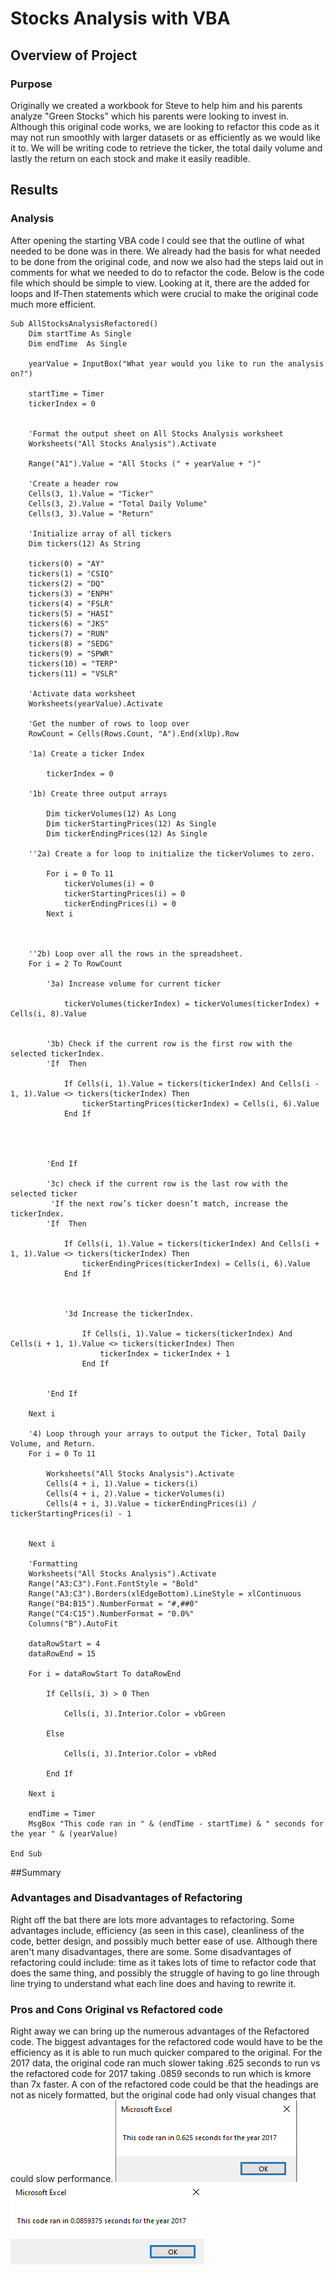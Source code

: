 # Stocks Analysis with VBA 

## Overview of Project
### Purpose
Originally we created a workbook for Steve to help him and his parents analyze "Green Stocks" which his parents were looking to invest in. Although this original code works, we are looking to refactor this code as it may not run smoothly with larger datasets or as efficiently as we would like it to. We will be writing code to retrieve the ticker, the total daily volume and lastly the return on each stock and make it easily readible. 
## Results

### Analysis
After opening the starting VBA code I could see that the outline of what needed to be done was in there. We already had the basis for what needed to be done from the original code, and now we also had the steps laid out in comments for what we needed to do to refactor the code. Below is the code file which should be simple to view. Looking at it, there are the added for loops and If-Then statements which were crucial to make the original code much more efficient. 
    
	Sub AllStocksAnalysisRefactored()
        Dim startTime As Single
        Dim endTime  As Single
        
        yearValue = InputBox("What year would you like to run the analysis on?")
    
        startTime = Timer
        tickerIndex = 0
        
        
        'Format the output sheet on All Stocks Analysis worksheet
        Worksheets("All Stocks Analysis").Activate
        
        Range("A1").Value = "All Stocks (" + yearValue + ")"
        
        'Create a header row
        Cells(3, 1).Value = "Ticker"
        Cells(3, 2).Value = "Total Daily Volume"
        Cells(3, 3).Value = "Return"
    
        'Initialize array of all tickers
        Dim tickers(12) As String
        
        tickers(0) = "AY"
        tickers(1) = "CSIQ"
        tickers(2) = "DQ"
        tickers(3) = "ENPH"
        tickers(4) = "FSLR"
        tickers(5) = "HASI"
        tickers(6) = "JKS"
        tickers(7) = "RUN"
        tickers(8) = "SEDG"
        tickers(9) = "SPWR"
        tickers(10) = "TERP"
        tickers(11) = "VSLR"
        
        'Activate data worksheet
        Worksheets(yearValue).Activate
        
        'Get the number of rows to loop over
        RowCount = Cells(Rows.Count, "A").End(xlUp).Row
        
        '1a) Create a ticker Index
            
            tickerIndex = 0
            
        '1b) Create three output arrays
            
            Dim tickerVolumes(12) As Long
            Dim tickerStartingPrices(12) As Single
            Dim tickerEndingPrices(12) As Single
        
        ''2a) Create a for loop to initialize the tickerVolumes to zero.
            
            For i = 0 To 11
                tickerVolumes(i) = 0
                tickerStartingPrices(i) = 0
                tickerEndingPrices(i) = 0
            Next i
            
            
            
        ''2b) Loop over all the rows in the spreadsheet.
        For i = 2 To RowCount
        
            '3a) Increase volume for current ticker
                
                tickerVolumes(tickerIndex) = tickerVolumes(tickerIndex) + Cells(i, 8).Value
                
            
            '3b) Check if the current row is the first row with the selected tickerIndex.
            'If  Then
                
                If Cells(i, 1).Value = tickers(tickerIndex) And Cells(i - 1, 1).Value <> tickers(tickerIndex) Then
                    tickerStartingPrices(tickerIndex) = Cells(i, 6).Value
                End If
                    
                
                
                
            'End If
            
            '3c) check if the current row is the last row with the selected ticker
             'If the next row’s ticker doesn’t match, increase the tickerIndex.
            'If  Then
            
                If Cells(i, 1).Value = tickers(tickerIndex) And Cells(i + 1, 1).Value <> tickers(tickerIndex) Then
                    tickerEndingPrices(tickerIndex) = Cells(i, 6).Value
                End If
                
                
    
                '3d Increase the tickerIndex.
                
                    If Cells(i, 1).Value = tickers(tickerIndex) And Cells(i + 1, 1).Value <> tickers(tickerIndex) Then
                        tickerIndex = tickerIndex + 1
                    End If
                
                
            'End If
        
        Next i
        
        '4) Loop through your arrays to output the Ticker, Total Daily Volume, and Return.
        For i = 0 To 11
            
            Worksheets("All Stocks Analysis").Activate
            Cells(4 + i, 1).Value = tickers(i)
            Cells(4 + i, 2).Value = tickerVolumes(i)
            Cells(4 + i, 3).Value = tickerEndingPrices(i) / tickerStartingPrices(i) - 1
            
            
        Next i
        
        'Formatting
        Worksheets("All Stocks Analysis").Activate
        Range("A3:C3").Font.FontStyle = "Bold"
        Range("A3:C3").Borders(xlEdgeBottom).LineStyle = xlContinuous
        Range("B4:B15").NumberFormat = "#,##0"
        Range("C4:C15").NumberFormat = "0.0%"
        Columns("B").AutoFit
    
        dataRowStart = 4
        dataRowEnd = 15
    
        For i = dataRowStart To dataRowEnd
            
            If Cells(i, 3) > 0 Then
                
                Cells(i, 3).Interior.Color = vbGreen
                
            Else
            
                Cells(i, 3).Interior.Color = vbRed
                
            End If
            
        Next i
     
        endTime = Timer
        MsgBox "This code ran in " & (endTime - startTime) & " seconds for the year " & (yearValue)
    
    End Sub
    


##Summary
### Advantages and Disadvantages of Refactoring
Right off the bat there are lots more advantages to refactoring. Some advantages include, efficiency (as seen in this case), cleanliness of the code, better design, and possibly much better ease of use. Although there aren't many disadvantages, there are some. Some disadvantages of refactoring could include: time as it takes lots of time to refactor code that does the same thing, and possibly the struggle of having to go line through line trying to understand what each line does and having to rewrite it. 
### Pros and Cons Original vs Refactored code
Right away we can bring up the numerous advantages of the Refactored code. The biggest advantages for the refactored code would have to be the efficiency as it is able to run much quicker compared to the original. For the 2017 data, the original code ran much slower taking .625 seconds to run vs the refactored code for 2017 taking .0859 seconds to run which is kmore than 7x faster. A con of the refactored code could be that the headings are not as nicely formatted, but the original code had only visual changes that could slow performance.
[![Old code 2017](https://raw.githubusercontent.com/HadiAli08/stock-analysis/main/Resources/Old%20code_2017.PNG "Old code 2017")](http://https://raw.githubusercontent.com/HadiAli08/stock-analysis/main/Resources/Old%20code_2017.PNG "Old code 2017")
[![new code 2017](https://github.com/HadiAli08/stock-analysis/blob/main/Resources/VBA_Challenge_2017.PNG?raw=true "new code 2017")](https://github.com/HadiAli08/stock-analysis/blob/main/Resources/VBA_Challenge_2017.PNG?raw=true "new code 2017")
